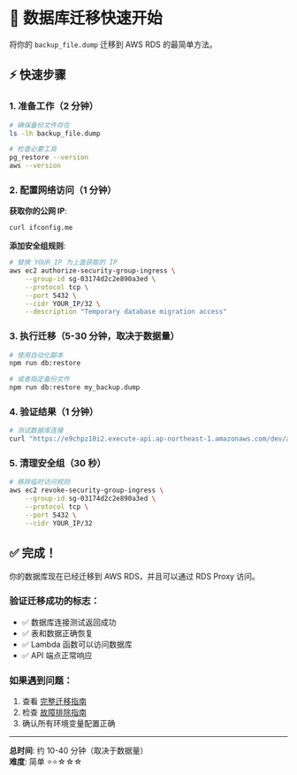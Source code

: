 # 🚀 数据库迁移快速开始

将你的 `backup_file.dump` 迁移到 AWS RDS 的最简单方法。

## ⚡ 快速步骤

### 1. 准备工作（2 分钟）

```bash
# 确保备份文件存在
ls -lh backup_file.dump

# 检查必要工具
pg_restore --version
aws --version
```

### 2. 配置网络访问（1 分钟）

**获取你的公网 IP**:

```bash
curl ifconfig.me
```

**添加安全组规则**:

```bash
# 替换 YOUR_IP 为上面获取的 IP
aws ec2 authorize-security-group-ingress \
    --group-id sg-03174d2c2e890a3ed \
    --protocol tcp \
    --port 5432 \
    --cidr YOUR_IP/32 \
    --description "Temporary database migration access"
```

### 3. 执行迁移（5-30 分钟，取决于数据量）

```bash
# 使用自动化脚本
npm run db:restore

# 或者指定备份文件
npm run db:restore my_backup.dump
```

### 4. 验证结果（1 分钟）

```bash
# 测试数据库连接
curl "https://e9chpz10i2.execute-api.ap-northeast-1.amazonaws.com/dev/api/db-test"
```

### 5. 清理安全组（30 秒）

```bash
# 移除临时访问规则
aws ec2 revoke-security-group-ingress \
    --group-id sg-03174d2c2e890a3ed \
    --protocol tcp \
    --port 5432 \
    --cidr YOUR_IP/32
```

## ✅ 完成！

你的数据库现在已经迁移到 AWS RDS，并且可以通过 RDS Proxy 访问。

### 验证迁移成功的标志：

- ✅ 数据库连接测试返回成功
- ✅ 表和数据正确恢复
- ✅ Lambda 函数可以访问数据库
- ✅ API 端点正常响应

### 如果遇到问题：

1. 查看 [完整迁移指南](database-migration-guide.md)
2. 检查 [故障排除指南](connection-troubleshooting.md)
3. 确认所有环境变量配置正确

---

**总时间**: 约 10-40 分钟（取决于数据量）  
**难度**: 简单 ⭐⭐☆☆☆
